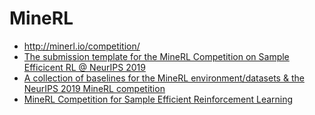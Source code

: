 # MineRL
* http://minerl.io/competition/
* [The submission template for the MineRL Competition on Sample Efficicent RL @ NeurIPS 2019](https://github.com/minerllabs/competition_submission_starter_template)
* [A collection of baselines for the MineRL environment/datasets & the NeurIPS 2019 MineRL competition](https://github.com/minerllabs/baselines)
* [MineRL Competition for Sample Efficient Reinforcement Learning](https://github.com/minerllabs/minerl)
